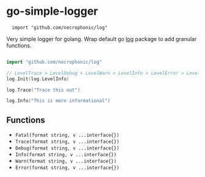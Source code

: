 # go-simple-logger

```
  import "github.com/necrophonic/log"
```

Very simple logger for golang. Wrap default go [log](https://golang.org/pkg/log/) package to add granular functions.

```go

import "github.com/necrophonic/log"

// LevelTrace > LevelDebug > LevelWarn > LevelInfo > LevelError > LevelNone
log.Init(log.LevelInfo)

log.Trace("Trace this out")

log.Info("This is more informational")

```

Functions
---------

  - ``Fatal(format string, v ...interface{})``
  - ``Trace(format string, v ...interface{})``
  - ``Debug(format string, v ...interface{})``
  - ``Info(format string, v ...interface{})``
  - ``Warn(format string, v ...interface{})``
  - ``Error(format string, v ...interface{})``
